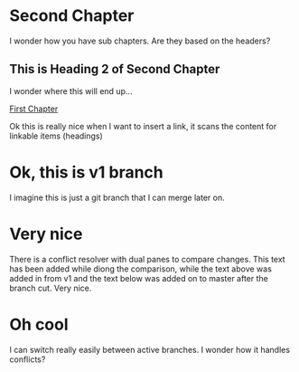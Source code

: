 # Second Chapter

I wonder how you have sub chapters. Are they based on the headers?

## This is Heading 2 of Second Chapter

I wonder where this will end up...

[First Chapter](/chapter1.md "oh this is nice")

Ok this is really nice when I want to insert a link, it scans the content for linkable items \(headings\)

# Ok, this is v1 branch

I imagine this is just a git branch that I can merge later on.

# Very nice

There is a conflict resolver with dual panes to compare changes. This text has been added while diong the comparison, while the text above was added in from v1 and the text below was added on to master after the branch cut. Very nice.

# Oh cool

I can switch really easily between active branches. I wonder how it handles conflicts?



